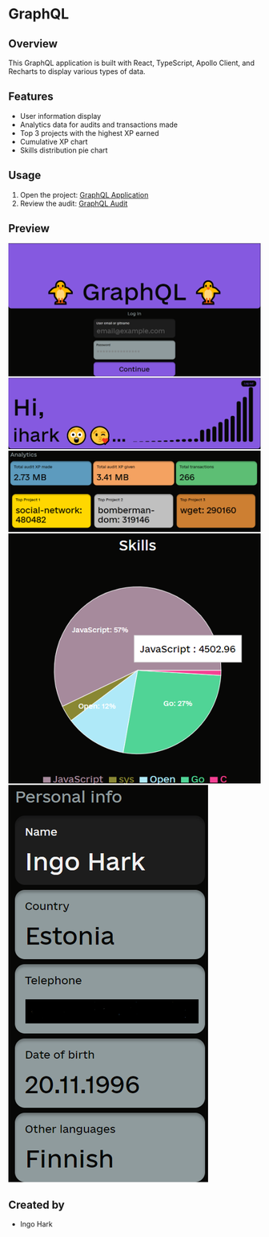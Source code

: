 # GraphQL

## Overview

This GraphQL application is built with React, TypeScript, Apollo Client, and Recharts to display various types of data.

## Features

- User information display
- Analytics data for audits and transactions made
- Top 3 projects with the highest XP earned
- Cumulative XP chart
- Skills distribution pie chart

## Usage

1. Open the project: [GraphQL Application](https://66bc75e05dfcdd0008f1d718--monumental-kitten-8c2545.netlify.app/login)
2. Review the audit: [GraphQL Audit](https://github.com/01-edu/public/tree/master/subjects/graphql/audit)

## Preview

![Login page](https://github.com/Flamingolo/graphql/blob/main/src/assets/GraphQL.png)
![Main page header](https://github.com/Flamingolo/graphql/blob/main/src/assets/GraphQL-header.png)
![Main page analytics](https://github.com/Flamingolo/graphql/blob/main/src/assets/GraphQL-dashboard.png)
![Main page skills](https://github.com/Flamingolo/graphql/blob/main/src/assets/GraphQL-skills.png)
![Main page personal information](https://github.com/Flamingolo/graphql/blob/main/src/assets/GraphQL-personal.png)

## Created by

- Ingo Hark

